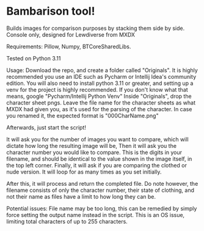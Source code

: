 # Bambarison tool!
Builds images for comparison purposes by stacking them side by side. Console only, designed for Lewdiverse from MXDX

Requirements:
Pillow, Numpy, BTCoreSharedLibs.

Tested on Python 3.11

Usage:
Download the repo, and create a folder called "Originals". It is highly recommended you use an IDE such as Pycharm or Intellij Idea's community edition. You will also need to install python 3.11 or greater, and setting up a venv for the project is highly recommended. 
If you don't know what that means, google "Pycharm/Intellij Python Venv"
Inside "Originals", drop the character sheet pngs.
Leave the file name for the character sheets as what MXDX had given you, as it's used for the parsing of the character. In case you renamed it, the expected format is "000CharName.png"

Afterwards, just start the script!

It will ask you for the number of images you want to compare, which will dictate how long the resulting image will be,
Then it will ask you the character number you would like to compare. This is the digits in your filename, and should be identical to the value shown in the image itself, in the top left corner.
Finally, it will ask if you are comparing the clothed or nude version.
It will loop for as many times as you set initially.

After this, it will process and return the completed file. Do note however, the filename consists of only the character number, their state of clothing, and not their name as files have a limit to how long they can be.

Potential issues:
File name may be too long, this can be remedied by simply force setting the output name instead in the script. This is an OS issue, limiting total characters of up to 255 characters.
